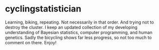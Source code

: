 cyclingstatistician
===================

Learning, biking, repeating. Not necessarily in that order. And trying not to destroy the cluster.
I keep an updated collection of my developing understanding of Bayesian statistics, computer programming, and human genetics. Sadly the bicycling shows far less progress, so not too much to comment on there. Enjoy!


